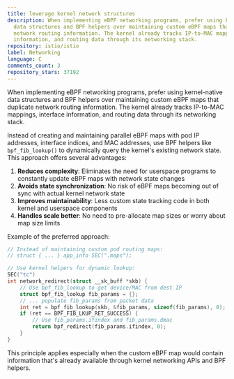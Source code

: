```yaml
---
title: leverage kernel network structures
description: When implementing eBPF networking programs, prefer using kernel-native
  data structures and BPF helpers over maintaining custom eBPF maps that duplicate
  network routing information. The kernel already tracks IP-to-MAC mappings, interface
  information, and routing data through its networking stack.
repository: istio/istio
label: Networking
language: C
comments_count: 3
repository_stars: 37192
---
```


When implementing eBPF networking programs, prefer using kernel-native data structures and BPF helpers over maintaining custom eBPF maps that duplicate network routing information. The kernel already tracks IP-to-MAC mappings, interface information, and routing data through its networking stack.

Instead of creating and maintaining parallel eBPF maps with pod IP addresses, interface indices, and MAC addresses, use BPF helpers like `bpf_fib_lookup()` to dynamically query the kernel's existing network state. This approach offers several advantages:

1. **Reduces complexity**: Eliminates the need for userspace programs to constantly update eBPF maps with network state changes
2. **Avoids state synchronization**: No risk of eBPF maps becoming out of sync with actual kernel network state  
3. **Improves maintainability**: Less custom state tracking code in both kernel and userspace components
4. **Handles scale better**: No need to pre-allocate map sizes or worry about map size limits

Example of the preferred approach:
```c
// Instead of maintaining custom pod routing maps:
// struct { ... } app_info SEC(".maps");

// Use kernel helpers for dynamic lookup:
SEC("tc")
int network_redirect(struct __sk_buff *skb) {
    // Use bpf_fib_lookup to get device/MAC from dest IP
    struct bpf_fib_lookup fib_params = {};
    // ... populate fib_params from packet data
    int ret = bpf_fib_lookup(skb, &fib_params, sizeof(fib_params), 0);
    if (ret == BPF_FIB_LKUP_RET_SUCCESS) {
        // Use fib_params.ifindex and fib_params.dmac
        return bpf_redirect(fib_params.ifindex, 0);
    }
}
```

This principle applies especially when the custom eBPF map would contain information that's already available through kernel networking APIs and BPF helpers.